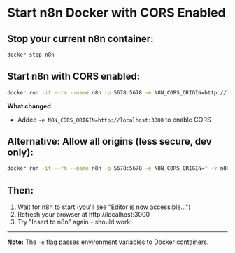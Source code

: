 # Start n8n Docker with CORS Enabled

## Stop your current n8n container:

```bash
docker stop n8n
```

## Start n8n with CORS enabled:

```bash
docker run -it --rm --name n8n -p 5678:5678 -e N8N_CORS_ORIGIN=http://localhost:3000 -v n8n_data:/home/node/.n8n n8nio/n8n
```

**What changed:**

- Added `-e N8N_CORS_ORIGIN=http://localhost:3000` to enable CORS

## Alternative: Allow all origins (less secure, dev only):

```bash
docker run -it --rm --name n8n -p 5678:5678 -e N8N_CORS_ORIGIN=* -v n8n_data:/home/node/.n8n n8nio/n8n
```

## Then:

1. Wait for n8n to start (you'll see "Editor is now accessible...")
2. Refresh your browser at http://localhost:3000
3. Try "Insert to n8n" again - should work!

---

**Note:** The `-e` flag passes environment variables to Docker containers.
